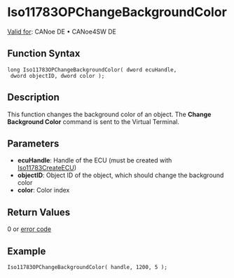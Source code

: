 # Iso11783OPChangeBackgroundColor

[Valid for](../../../../Shared/FeatureAvailability.md): CANoe DE • CANoe4SW DE

## Function Syntax

```plaintext
long Iso11783OPChangeBackgroundColor( dword ecuHandle, 
 dword objectID, dword color );
```

## Description

This function changes the background color of an object. The **Change Background Color** command is sent to the Virtual Terminal.

## Parameters

- **ecuHandle**: Handle of the ECU (must be created with [Iso11783CreateECU](CAPLfunctionIso11783CreateECU.md))
- **objectID**: Object ID of the object, which should change the background color
- **color**: Color index

## Return Values

0 or [error code](../CAPLfunctionsISONLErrorCodes.md)

## Example

```plaintext
Iso11783OPChangeBackgroundColor( handle, 1200, 5 );
```
